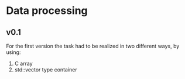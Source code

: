# Data processing
## v0.1
For the first version the task had to be realized in two different ways, by using:
1. C array
2. std::vector type container 
